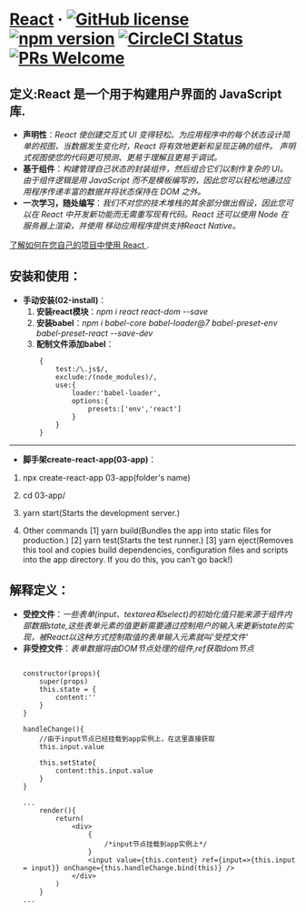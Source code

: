 # [React](https://reactjs.org/) &middot; [![GitHub license](https://img.shields.io/badge/license-MIT-blue.svg)](https://github.com/facebook/react/blob/main/LICENSE) [![npm version](https://img.shields.io/npm/v/react.svg?style=flat)](https://www.npmjs.com/package/react) [![CircleCI Status](https://circleci.com/gh/facebook/react.svg?style=shield&circle-token=:circle-token)](https://circleci.com/gh/facebook/react) [![PRs Welcome](https://img.shields.io/badge/PRs-welcome-brightgreen.svg)](https://reactjs.org/docs/how-to-contribute.html#your-first-pull-request)

## 定义:React 是一个用于构建用户界面的 JavaScript 库.
 * **声明性**：_React 使创建交互式 UI 变得轻松。为应用程序中的每个状态设计简单的视图，当数据发生变化时，React 将有效地更新和呈现正确的组件。 声明式视图使您的代码更可预测、更易于理解且更易于调试。_
 * **基于组件**：_构建管理自己状态的封装组件，然后组合它们以制作复杂的 UI。 由于组件逻辑是用 JavaScript 而不是模板编写的，因此您可以轻松地通过应用程序传递丰富的数据并将状态保持在 DOM 之外。_
 * **一次学习，随处编写**：_我们不对您的技术堆栈的其余部分做出假设，因此您可以在 React 中开发新功能而无需重写现有代码。React 还可以使用 Node 在服务器上渲染，并使用 移动应用程序提供支持React Native。_  

[了解如何在您自己的项目中使用 React ](https://reactjs.org/docs/getting-started.html).

## 安装和使用：
 * **手动安装(02-install)**：  
    1. **安装react模块**：_npm i react react-dom --save_
    2. **安装babel**：_npm i babel-core babel-loader@7 babel-preset-env babel-preset-react --save-dev_
    3. **配制文件添加babel**：
    ```
        {
            test:/\.js$/,
            exclude:/(node_modules)/,
            use:{
                loader:'babel-loader',
                options:{
                    presets:['env','react']
                }
            }
        }
    ```

---

 * **脚手架create-react-app(03-app)**：
 1. npx create-react-app 03-app(folder's name)

 2. cd 03-app/

 3. yarn start(Starts the development server.)

 4. Other commands
    [1] yarn build(Bundles the app into static files for production.)
    [2] yarn test(Starts the test runner.)
    [3] yarn eject(Removes this tool and copies build dependencies, configuration files
    and scripts into the app directory. If you do this, you can’t go back!)

## 解释定义：
 * **受控文件**：_一些表单(input、textarea和select)的初始化值只能来源于组件内部数据state,这些表单元素的值更新需要通过控制用户的输入来更新state的实现，被React以这种方式控制取值的表单输入元素就叫'受控文件'_
 * **非受控文件**：_表单数据将由DOM节点处理的组件,ref获取dom节点_
    ```

    constructor(props){
        super(props)
        this.state = {
            content:''
        }
    }

    handleChange(){
        //由于input节点已经挂载到app实例上，在这里直接获取
        this.input.value

        this.setState{
            content:this.input.value
        }
    }

    ...
        render(){
            return(
                <div>
                    {
                        /*input节点挂载到app实例上*/
                    }
                    <input value={this.content} ref={input=>{this.input = input}} onChange={this.handleChange.bind(this)} />
                </div>
            )
        }
    ...
    ```